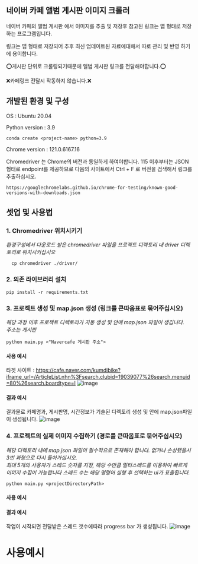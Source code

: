 ## 네이버 카페 앨범 게시판 이미지 크롤러
네이버 카페의 앨범 게시판 에서 이미지를 추출 및 저장후 참고된 링크는 맵 형태로 저장하는 프로그램입니다.

링크는 맵 형태로 저장되어 추후 최신 업데이트된 자료에대해서 따로 관리 및 반영 하기에 용이합니다.

:o:게시판 단위로 크롤링되기때문에 앨범 게시판 링크를 전달해야합니다.:o:

:x:카페링크 전달시 작동하지 않습니다.:x:

## 개발된 환경 및 구성

OS : Ubuntu 20.04

Python version : 3.9
``` 
conda create <project-name> python=3.9
```

Chrome version : 121.0.6167.16

Chromedriver 는 Chrome의 버전과 동일하게 하여야합니다.
115 이후부터는 JSON형태로 endpoint를 제공하므로 다음의 사이트에서 Ctrl + F 로 버전을 검색해서 링크를 추출하십시오.
``` 
https://googlechromelabs.github.io/chrome-for-testing/known-good-versions-with-downloads.json
```
## 셋업 및 사용법
### 1. Chromedriver 위치시키기 <br>
<i>환경구성에서 다운로드 받은 chromedriver 파일을 프로젝트 디렉토리 내 driver 디렉토리로 위치시키십시오</i>
```
  cp chromedriver ./driver/
```
### 2. 의존 라이브러리 설치
```
pip install -r requirements.txt
```

### 3. 프로젝트 생성 및 map.json 생성 (링크를 큰따옴표로 묶어주십시오) <br>
<i>해당 과정 이후 프로젝트 디렉토리가 자동 생성 및 안에 map.json 파일이 생깁니다.<br>
주소는 게시판 
</i>
```
python main.py <"Navercafe 게시판 주소">
```
#### 사용 예시
타겟 사이트 : https://cafe.naver.com/kumdibike?iframe_url=/ArticleList.nhn%3Fsearch.clubid=19039077%26search.menuid=80%26search.boardtype=I
![image](https://github.com/sprtms400/Naver_Cafe_Image_Crawler/assets/26298389/4c03f14b-4c73-4d2a-a357-d259e3e6a564)

#### 결과 예시
결과물로 카페명과, 게시판명, 시간정보가 기술된 디렉토리 생성 및 안에 map.json파일이 생성됩니다.
![image](https://github.com/sprtms400/Naver_Cafe_Image_Crawler/assets/26298389/a765b165-116b-458e-a0d9-56aa03498bd9)

### 4. 프로젝트의 실제 이미지 수집하기 (경로를 큰따옴표로 묶어주십시오) <br>
<i>해당 디렉토리 내에 map.json 파일이 필수적으로 존재해야 합니다. 없거나 손상됐을시 3번 과정으로 다시 돌아가십시오. <br>
최대 5개의 사용자가 스레드 숫자를 지정, 해당 수만큼 멀티스레드를 이용하여 빠르게 이미지 수집이 가능합니다 스레드 수는 해당 명령어 실행 후 선택하는 ui가 표출됩니다.</i>
```
python main.py <projectDirectoryPath>
```

#### 사용 예시
#### 결과 예시
작업이 시작되면 전달받은 스레드 갯수에따라 progress bar 가 생성됩니다.
![image](https://github.com/sprtms400/Naver_Cafe_Image_Crawler/assets/26298389/608ccd49-ea68-4599-8ef9-98a5f232f64a)


# 사용예시
